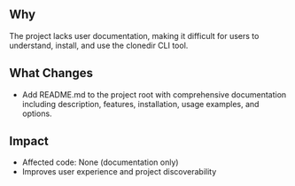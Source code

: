 ## Why
The project lacks user documentation, making it difficult for users to understand, install, and use the clonedir CLI tool.

## What Changes
- Add README.md to the project root with comprehensive documentation including description, features, installation, usage examples, and options.

## Impact
- Affected code: None (documentation only)
- Improves user experience and project discoverability